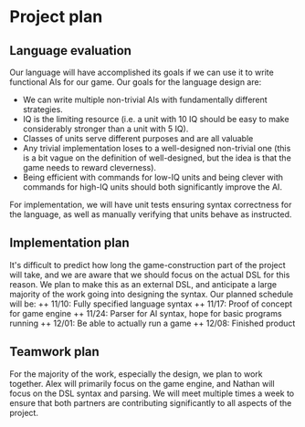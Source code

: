 # Project plan

## Language evaluation
Our language will have accomplished its goals if we can use it to write
functional AIs for our game. Our goals for the language design are:
  + We can write multiple non-trivial AIs with fundamentally different strategies.
  + IQ is the limiting resource (i.e. a unit with 10 IQ should be easy to make
    considerably stronger than a unit with 5 IQ).
  + Classes of units serve different purposes and are all valuable
  + Any trivial implementation loses to a well-designed non-trivial one (this is
    a bit vague on the definition of well-designed, but the idea is that the
    game needs to reward cleverness).
  + Being efficient with commands for low-IQ units and being clever with commands
    for high-IQ units should both significantly improve the AI.

For implementation, we will have unit tests ensuring syntax correctness for the
language, as well as manually verifying that units behave as instructed.

## Implementation plan
It's difficult to predict how long the game-construction part of the project
will take, and we are aware that we should focus on the actual DSL for this reason.
We plan to make this as an external DSL, and anticipate a large majority of the work
going into designing the syntax.
Our planned schedule will be:
  ++ 11/10: Fully specified language syntax
  ++ 11/17: Proof of concept for game engine
  ++ 11/24: Parser for AI syntax, hope for basic programs running
  ++ 12/01: Be able to actually run a game
  ++ 12/08: Finished product

## Teamwork plan 
For the majority of the work, especially the design, we plan to work together.
Alex will primarily focus on the game engine, and Nathan will focus on the DSL
syntax and parsing. We will meet multiple times a week to ensure that both partners
are contributing significantly to all aspects of the project.
